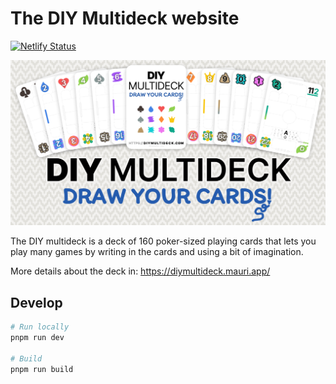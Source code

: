 # The DIY Multideck website

[![Netlify Status](https://api.netlify.com/api/v1/badges/83573f23-0a71-4eb9-956c-5976f884b9a3/deploy-status)](https://app.netlify.com/sites/diymultideck/deploys)

![preview](/public/images/og.png)

The DIY multideck is a deck of 160 poker-sized playing cards that lets you play many games by writing in the cards and using a bit of imagination.

More details about the deck in: <https://diymultideck.mauri.app/>

## Develop

```zsh
# Run locally
pnpm run dev

# Build
pnpm run build
```
